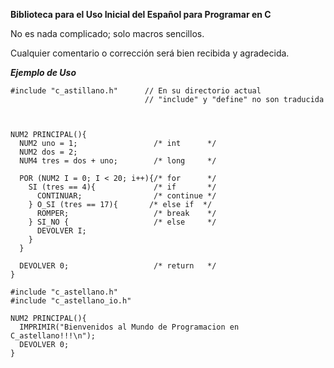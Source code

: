 **Biblioteca para el Uso Inicial del Español para Programar en C**

No es nada complicado; solo macros sencillos.

Cualquier comentario o corrección será bien recibida y agradecida.


***Ejemplo de Uso***
```
#include "c_astillano.h"      // En su directorio actual        
                              // "include" y "define" no son traducida



NUM2 PRINCIPAL(){
  NUM2 uno = 1;                 /* int      */
  NUM2 dos = 2;
  NUM4 tres = dos + uno;        /* long     */

  POR (NUM2 I = 0; I < 20; i++){/* for      */
    SI (tres == 4){             /* if       */
      CONTINUAR;                /* continue */
    } O_SI (tres == 17){       /* else if  */
      ROMPER;                   /* break    */
    } SI_NO {                   /* else     */
      DEVOLVER I;
    }
  }
  
  DEVOLVER 0;                   /* return   */
}
```

```
#include "c_astellano.h"
#include "c_astellano_io.h"

NUM2 PRINCIPAL(){
  IMPRIMIR("Bienvenidos al Mundo de Programacion en C_astellano!!!\n");
  DEVOLVER 0;
}
```

